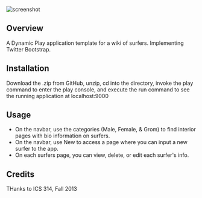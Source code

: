 ![screenshot](https://raw.github.com/scotthonda/surferpedia/dynamic/doc/screenshot.jpg)

Overview
--------

A Dynamic Play application template for a wiki of surfers. Implementing Twitter Bootstrap.

Installation
------------

Download the .zip from GitHub, unzip, cd into the directory, invoke the play command
to enter the play console, and execute the run command to see the running application
at localhost:9000

Usage
-----

- On the navbar, use the categories (Male, Female, & Grom) to find interior pages with bio 
information on surfers.
- On the navbar, use New to access a page where you can input a new surfer to the app.
- On each surfers page, you can view, delete, or edit each surfer's info.


Credits
-------

THanks to ICS 314, Fall 2013
